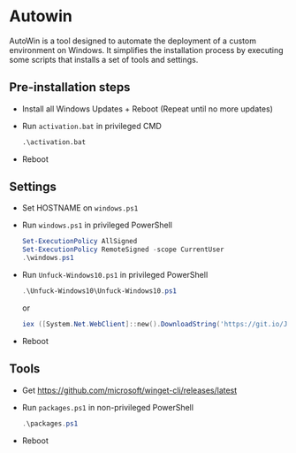 # Autowin

AutoWin is a tool designed to automate the deployment of a custom environment on Windows. It simplifies the installation process by executing some scripts that installs a set of tools and settings.

## Pre-installation steps

- Install all Windows Updates + Reboot (Repeat until no more updates)
- Run `activation.bat` in privileged CMD

    ```cmd
    .\activation.bat
    ```

- Reboot

## Settings

- Set HOSTNAME on `windows.ps1`
- Run `windows.ps1` in privileged PowerShell

    ```powershell
    Set-ExecutionPolicy AllSigned
    Set-ExecutionPolicy RemoteSigned -scope CurrentUser
    .\windows.ps1
    ```

- Run `Unfuck-Windows10.ps1` in privileged PowerShell

    ```powershell
    .\Unfuck-Windows10\Unfuck-Windows10.ps1
    ```

    or
  
    ```powershell
    iex ([System.Net.WebClient]::new().DownloadString('https://git.io/JspIT'))
    ```

- Reboot

## Tools

- Get https://github.com/microsoft/winget-cli/releases/latest
- Run `packages.ps1` in non-privileged PowerShell

    ```powershell
    .\packages.ps1
    ```

- Reboot
